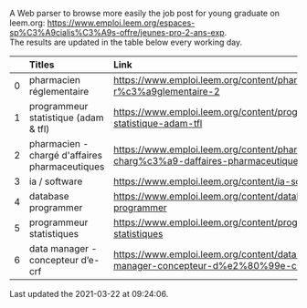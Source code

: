 A Web parser to browse more easily the job post for young graduate on leem.org: https://www.emploi.leem.org/espaces-sp%C3%A9cialis%C3%A9s-offre/jeunes-pro-2-ans-exp.  
The results are updated in the table below every working day.  


|    | Titles                                         | Link                                                                                 |   Department |   Consulted |
|---:|:-----------------------------------------------|:-------------------------------------------------------------------------------------|-------------:|------------:|
|  0 | pharmacien réglementaire                       | https://www.emploi.leem.org/content/pharmacien-r%c3%a9glementaire-2                  |           75 |        1232 |
|  1 | programmeur statistique (adam & tfl)           | https://www.emploi.leem.org/content/programmeur-statistique-adam-tfl                 |           92 |          83 |
|  2 | pharmacien - chargé d'affaires pharmaceutiques | https://www.emploi.leem.org/content/pharmacien-charg%c3%a9-daffaires-pharmaceutiques |           91 |         120 |
|  3 | ia / software                                  | https://www.emploi.leem.org/content/ia-software                                      |           75 |        1274 |
|  4 | database programmer                            | https://www.emploi.leem.org/content/database-programmer                              |           92 |        2695 |
|  5 | programmeur statistiques                       | https://www.emploi.leem.org/content/programmeur-statistiques                         |           92 |        3090 |
|  6 | data manager - concepteur d’e-crf              | https://www.emploi.leem.org/content/data-manager-concepteur-d%e2%80%99e-crf          |           75 |         142 |
  
Last updated the 2021-03-22 at 09:24:06.
